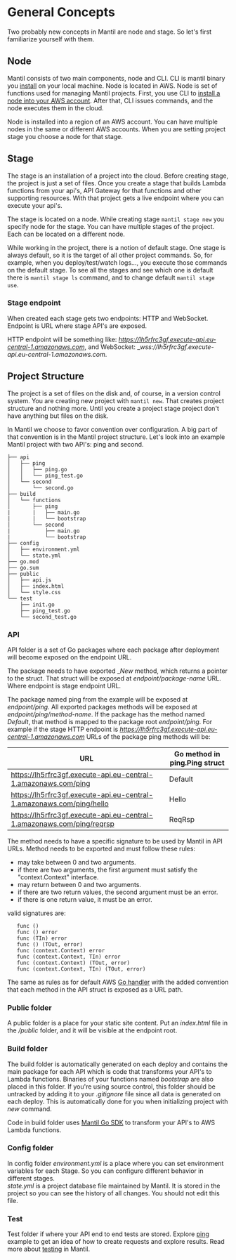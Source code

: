 # General Concepts

Two probably new concepts in Mantil are node and stage. So let's first familiarize yourself with them.

## Node

Mantil consists of two main components, node and CLI. CLI is mantil binary you
[install](cli_install.md) on your local machine.
Node is located in AWS. Node is set of functions used for managing Mantil
projects. First, you use CLI to [install a node into your AWS account](aws_install.md). After that, CLI issues commands, and the node executes them in the cloud.

Node is installed into a region of an AWS account. You can have multiple nodes
in the same or different AWS accounts. When you are setting project stage you
choose a node for that stage.


## Stage

The stage is an installation of a project into the cloud. Before creating stage, the project is
just a set of files. Once you create a stage that builds Lambda functions from your
api's, API Gateway for that functions and other supporting resources. With that
project gets a live endpoint where you can execute your api's.

The stage is located on a node. While creating stage `mantil stage
new` you specify node for the stage. You can
have multiple stages of the project. Each can be located on a different node.

While working in the project, there is a notion of default stage. One stage is always
default, so it is the target of all other project commands. So, for example, when you
deploy/test/watch logs..., you execute those commands on the default stage.
To see all the stages and see which one is default there is `mantil stage
ls` command, and to change default `mantil
stage use`.

### Stage endpoint

When created each stage gets two endpoints: HTTP and WebSocket. Endpoint is URL
where stage API's are exposed. 

HTTP endpoint will be something like:
_https://lh5rfrc3gf.execute-api.eu-central-1.amazonaws.com_, and WebSocket:
__wss://lh5rfrc3gf.execute-api.eu-central-1.amazonaws.com_.

## Project Structure

The project is a set of files on the disk and, of course, in a version control system.
You are creating new project with `mantil new`.
That creates project structure and nothing more. Until you create a project
stage project don't have anything but files on the disk.

In Mantil we choose to favor convention over configuration. A big part of that
convention is in the Mantil project structure. Let's look into an example Mantil
project with two API's: ping and second.

```
├── api
│   ├── ping
│   │   ├── ping.go
│   │   └── ping_test.go
│   └── second
│       └── second.go
├── build
│   └── functions
│       ├── ping
|       |   ├── main.go
|       |   └── bootstrap
│       └── second
|           ├── main.go
|           └── bootstrap
├── config
│   ├── environment.yml
│   └── state.yml
├── go.mod
├── go.sum
├── public
│   ├── api.js
│   ├── index.html
│   └── style.css
└── test
    ├── init.go
    ├── ping_test.go
    └── second_test.go
```


### API

API folder is a set of Go packages where each package after deployment will become
exposed on the endpoint URL.

The package needs to have exported __New_ method, which returns a pointer to the
struct. That struct will be exposed at _endpoint/package-name_ URL. Where
endpoint is stage endpoint URL.

The package named ping from the example will be exposed at _endpoint/ping_. All
exported packages methods will be exposed at _endpoint/ping/method-name_. If the
package has the method named _Default_, that method is mapped to the package root
_endpoint/ping_. For example if the stage HTTP endpoint is
_https://lh5rfrc3gf.execute-api.eu-central-1.amazonaws.com_ URLs of the package
ping methods will be:

| URL                                                                      | Go method in ping.Ping struct |
| ------------------------------------------------------------------------ | ----------------------------- |
| https://lh5rfrc3gf.execute-api.eu-central-1.amazonaws.com/ping           | Default                       |
| https://lh5rfrc3gf.execute-api.eu-central-1.amazonaws.com/ping/hello     | Hello                         |
| https://lh5rfrc3gf.execute-api.eu-central-1.amazonaws.com/ping/reqrsp    | ReqRsp                        |


The method needs to have a specific signature to be used by Mantil in API URLs. Method
needs to be exported and must follow these rules:

* may take between 0 and two arguments.
* if there are two arguments, the first argument must satisfy the "context.Context" interface.
* may return between 0 and two arguments.
* if there are two return values, the second argument must be an error.
* if there is one return value, it must be an error.

valid signatures are:
```
   func ()
   func () error
   func (TIn) error
   func () (TOut, error)
   func (context.Context) error
   func (context.Context, TIn) error
   func (context.Context) (TOut, error)
   func (context.Context, TIn) (TOut, error)
```

The same as rules as for default AWS [Go
handler](https://docs.aws.amazon.com/lambda/latest/dg/golang-handler.html) with
the added convention that each method in the API struct is exposed as a URL path.

### Public folder

A public folder is a place for your static site content. Put an _index.html_ file in
the _/public_ folder, and it will be visible at the endpoint root.

### Build folder

The build folder is automatically generated on each deploy and contains the main package
for each API which is code that transforms your API's to Lambda functions.
Binaries of your functions named _bootstrap_ are also placed in this folder. If
you're using source control, this folder should be untracked by adding it to your
_.gitignore_ file since all data is generated on each deploy. This is
automatically done for you when initializing project with _new_ command.

Code in build folder uses [Mantil Go
SDK](https://github.com/mantil-io/mantil.go) to transform your API's to AWS
Lambda functions.

### Config folder

In config folder _environment.yml_ is a place where you can set environment
variables for each Stage. So you can configure different behavior in different
stages.  
_state.yml_ is a project database file maintained by Mantil. It is stored in the project
so you can see the history of all changes. You should not edit this file.

### Test

Test folder if where your API end to end tests are stored. Explore
[ping](https://github.com/mantil-io/template-ping/blob/master/test/ping_test.go)
example to get an idea of how to create requests and explore results. Read more about
[testing](Usage/testing.md) in Mantil.



